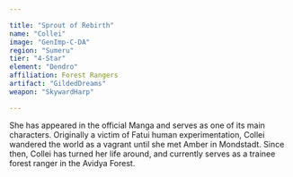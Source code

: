 ```yaml
---

title: "Sprout of Rebirth"
name: "Collei"
image: "GenImp-C-DA"
region: "Sumeru"
tier: "4-Star"
element: "Dendro"
affiliation: Forest Rangers
artifact: "GildedDreams"
weapon: "SkywardHarp"

---
```


She has appeared in the official Manga and serves as one of its main characters. Originally a victim of Fatui human experimentation, Collei wandered the world as a vagrant until she met Amber in Mondstadt. Since then, Collei has turned her life around, and currently serves as a trainee forest ranger in the Avidya Forest.